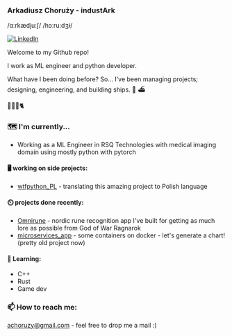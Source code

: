 ### Arkadiusz Choruży - industArk
/ɑːrkædju:ʃ/ /hɔːru:dʒɨ/

<a href="https://www.linkedin.com/in/arkadiuszchoruzy/"><img alt="LinkedIn" src="https://img.shields.io/badge/LinkedIn-Arkadiusz%20Choruzy-blue?style=flat-square&logo=linkedin"></a>

Welcome to my Github repo! 

I work as ML engineer and python developer. 

What have I been doing before?
So... I've been managing projects; designing, engineering, and building ships. :ship: :ferry:

:woman::baby::bearded_person::cat2:

### :world_map: I'm currently...

- Working as a ML Engineer in RSQ Technologies with medical imaging domain using mostly python with pytorch

#### :desktop_computer: working on side projects:

- [wtfpython_PL](https://github.com/industArk/wtfpython_PL) - translating this amazing project to Polish language


#### ⏲️ projects done recently:

- [Omnirune](https://github.com/industArk/omnirune) - nordic rune recognition app I've built for getting as much lore as possible from God of War Ragnarok
- [microservices_app](https://github.com/industArk/microservices_app) - some containers on docker - let's generate a chart! (pretty old project now)

#### :memo: Learning:
- C++
- Rust
- Game dev


### 📫 How to reach me:
achoruzy@gmail.com - feel free to drop me a mail :)
